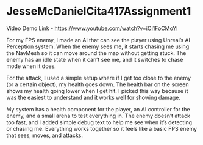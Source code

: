 # JesseMcDanielCita417Assignment1

Video Demo Link - https://www.youtube.com/watch?v=iOi1FoCMoYI 

For my FPS enemy, I made an AI that can see the player using Unreal’s AI Perception system. When the enemy sees me, it starts chasing me using the NavMesh so it can move around the map without getting stuck. The enemy has an idle state when it can’t see me, and it switches to chase mode when it does.

For the attack, I used a simple setup where if I get too close to the enemy (or a certain object), my health goes down. The health bar on the screen shows my health going lower when I get hit. I picked this way because it was the easiest to understand and it works well for showing damage.

My system has a health component for the player, an AI controller for the enemy, and a small arena to test everything in. The enemy doesn’t attack too fast, and I added simple debug text to help me see when it’s detecting or chasing me. Everything works together so it feels like a basic FPS enemy that sees, moves, and attacks.
